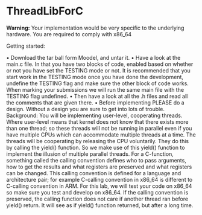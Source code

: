 # ThreadLibForC

<p><b>Warning:</b> Your implementation would be very specific to the underlying hardware. You are required
to comply with x86_64<p>

<p>Getting started:</p>
• Download the tar ball form Moodel, and untar it.
• Have a look at the main.c file. In that you have two blocks of code, enabled based on
whether or not you have set the TESTING mode or not. It is recommended that you start
work in the TESTING mode once you have done the development, undefine the TESTING
flag and make sure the other block of code works. When marking your submissions we will
run the same main file with the TESTING flag undefined.
• Then have a look at all the .h files and read all the comments that are given there.
• Before implementing PLEASE do a design. Without a design you are sure to get into lots of
trouble.
Background:
You will be implementing user-level, cooperating threads. Where user-level means that kernel does
not know that there exists more than one thread; so these threads will not be running in parallel even
if you have multiple CPUs which can accommodate multiple threads at a time. The threads will be
cooperating by releasing the CPU voluntarily. They do this by calling the yield() function.
So we make use of this yield() function to implement the illusion of multiple parallel threads. For a
C-function, something called the calling convention defines who to pass arguments, how to get the
results and what registers are preserved and what registers can be changed. This calling convention
is defined for a language and architecture pair; for example C-calling convention in x86_64 is
different to C-calling convention in ARM. For this lab, we will test your code on x86_64 so make
sure you test and develop on x86_64.
If the calling convention is preserved, the calling function does not care if another thread ran before
yield() return. It will see as if yield() function returned, but after a long time.
